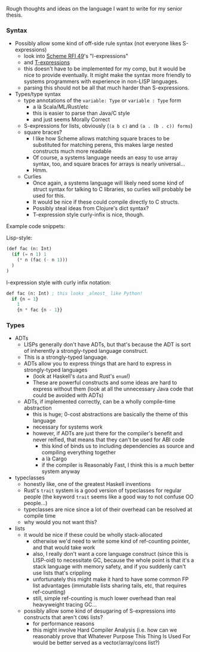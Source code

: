 Rough thoughts and ideas on the language I want to write for my senior thesis.

### Syntax

 + Possibly allow some kind of off-side rule syntax (not everyone likes S-expressions)
     + look into [Scheme RFI 49](http://srfi.schemers.org/srfi-49/srfi-49.html)'s "I-expressions"
     + and [T-expressions](http://srfi.schemers.org/srfi-110/srfi-110.html)
     + this doesn't have to be implemented for my comp, but it would be nice to provide eventually. It might make the syntax more friendly to systems programmers with experience in non-LISP languages.
     + parsing this should not be all that much harder than S-expressions.
 + Types/type syntax
     + type annotations of the `variable: Type` or `variable : Type` form
       + a là Scala/ML/Rust/etc
       + this is easier to parse than Java/C style
       + and just seems Morally Correct
     + S-expressions for lists, obviously (`(a b c)` and `(a . (b . c)) forms`)
     + square braces?
         + I like how Scheme allows matching square braces to be substituted for matching perens, this makes large nested constructs much more readable
         + Of course, a systems language needs an easy to use array syntax, too, and square braces for arrays is nearly universal...
         + Hmm.
     + Curlies
         + Once again, a systems language will likely need some kind of struct syntax for talking to C libraries, so curlies will probably be used for this.
         + It would be nice if these could compile directly to C structs.
         + Possibly steal ideas from Clojure's dict syntax?
         + T-expression style curly-infix is nice, though.

Example code snippets:

Lisp-style:
```lisp
(def fac (n: Int)
  (if (= n 1) 1
    (* n (fac (- n 1)))
  )
)
```
I-expression style with curly infix notation:
```lisp
def fac (n: Int) ; this looks _almost_ like Python!
  if {n = 1} 
    1
    {n * fac {n - 1}}
```
### Types

  + ADTs
      + LISPs generally don't have ADTs, but that's because the ADT is sort of inherently a strongly-typed language construct.
      + This is a strongly-typed language.
      + ADTs allow you to express things that are hard to express in strongly-typed languages
          + (look at Haskell's `data` and Rust's `enum`!)
          + These are powerful constructs and some ideas are hard to express without them (look at all the unnecessary Java code that could be avoided with ADTs)
      + ADTs, if implemented correctly, can be a wholly compile-time abstraction
          + this is huge; 0-cost abstractions are basically the theme of this language
          + necessary for systems work
          + however, if ADTs are just there for the compiler's benefit and never reified, that means that they can't be used for ABI code
              + this kind of binds us to including dependencies as source and compiling everything together
              + a là Cargo
              + if the compiler is Reasonably Fast, I think this is a _much_ better system anyway
  + typeclasses
    + honestly like, one of the greatest Haskell inventions
    + Rust's `trait` system is a good version of typeclasses for regular people (the keyword `trait` seems like a good way to not confuse OO people...)
    + typeclasses are nice since a lot of their overhead can be resolved at compile time
    + why would you not want this?
  + lists
      + it would be nice if these could be wholly stack-allocated
          + otherwise we'd need to write some kind of ref-counting pointer, and that would take work
          + also, I really don't want a core language construct (since this is LISP-oid) to necessitate GC, because the whole point is that it's a stack language with memory safety, and if you suddenly can't use lists that's crippling
          + unfortunately this might make it hard to have some common FP list advantages (immutable lists sharing tails, etc, that requires ref-counting)
          + still, simple ref-counting is much lower overhead than real heavyweight tracing GC...
      + possibly allow some kind of desugaring of S-expressions into constructs that aren't `CONS` lists?
          + for performance reasons
          + this might involve Hard Compiler Analysis (i.e. how can we reasonably prove that Whatever Purpose This Thing Is Used For would be better served as a vector/array/cons list?)
